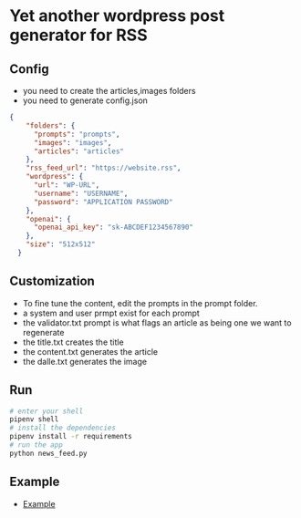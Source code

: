 # Yet another wordpress post generator for RSS

## Config

- you need to create the articles,images folders
- you need to generate  config.json

```json
{
    "folders": {
      "prompts": "prompts",
      "images": "images",
      "articles": "articles"
    },
    "rss_feed_url": "https://website.rss",
    "wordpress": {
      "url": "WP-URL",
      "username": "USERNAME",
      "password": "APPLICATION PASSWORD"
    },
    "openai": {
      "openai_api_key": "sk-ABCDEF1234567890"
    },
    "size": "512x512"
  }

```

## Customization

- To fine tune the content, edit the prompts in the prompt folder.
- a system and user prmpt exist for each prompt
- the validator.txt prompt is what flags an article as being one we want to regenerate
- the title.txt creates the title
- the content.txt generates the article
- the dalle.txt generates the image

## Run

```bash
# enter your shell
pipenv shell
# install the dependencies
pipenv install -r requirements
# run the app
python news_feed.py
```

## Example

- [Example](example.md)
